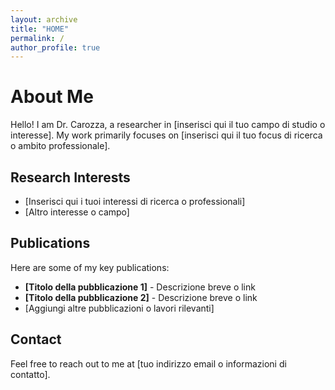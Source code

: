 ```yaml
---
layout: archive
title: "HOME"
permalink: /
author_profile: true
---
```


# About Me

Hello! I am Dr. Carozza, a researcher in [inserisci qui il tuo campo di studio o interesse]. My work primarily focuses on [inserisci qui il tuo focus di ricerca o ambito professionale].

## Research Interests

- [Inserisci qui i tuoi interessi di ricerca o professionali]
- [Altro interesse o campo]

## Publications

Here are some of my key publications:

- **[Titolo della pubblicazione 1]** - Descrizione breve o link
- **[Titolo della pubblicazione 2]** - Descrizione breve o link
- [Aggiungi altre pubblicazioni o lavori rilevanti]

## Contact

Feel free to reach out to me at [tuo indirizzo email o informazioni di contatto].
